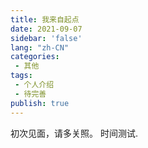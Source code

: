```yaml
---
title: 我来自起点
date: 2021-09-07
sidebar: 'false'
lang: "zh-CN"
categories:
 - 其他
tags:
 - 个人介绍
 - 待完善
publish: true
---
```

初次见面，请多关照。
时间测试.